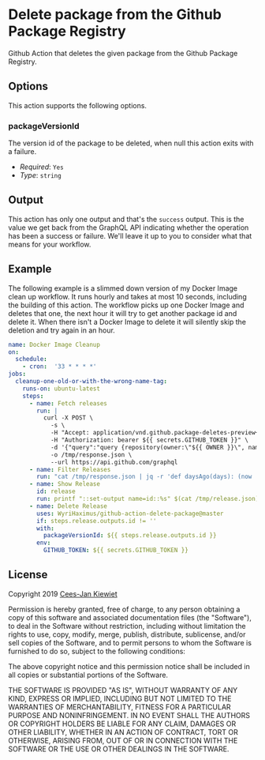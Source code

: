 # Delete package from the Github Package Registry

Github Action that deletes the given package from the Github Package Registry.

## Options

This action supports the following options.

### packageVersionId

The version id of the package to be deleted, when null this action exits with a failure.

* *Required*: `Yes`
* *Type*: `string`

## Output

This action has only one output and that's the `success` output. This is the value we get back from the GraphQL API 
indicating whether the operation has been a success or failure. We'll leave it up to you to consider what that means 
for your workflow. 

## Example

The following example is a slimmed down version of my Docker Image clean up workflow. It runs hourly and takes at most 
10 seconds, including the building of this action. The workflow picks up one Docker Image and deletes that one, the next 
hour it will try to get another package id and delete it. When there isn't a Docker Image to delete it will silently 
skip the deletion and try again in an hour.

```yaml
name: Docker Image Cleanup
on:
  schedule:
    - cron:  '33 * * * *'
jobs:
  cleanup-one-old-or-with-the-wrong-name-tag:
    runs-on: ubuntu-latest
    steps:
      - name: Fetch releases
        run: |
          curl -X POST \
            -s \
            -H "Accept: application/vnd.github.package-deletes-preview+json" \
            -H "Authorization: bearer ${{ secrets.GITHUB_TOKEN }}" \
            -d '{"query":"query {repository(owner:\"${{ OWNER }}\", name:\"${{ REPOSITORY }}\") {registryPackages(last:1) {edges{node{id, name, versions(last:100){edges {node {id, updatedAt, version}}}}}}}}"}' \
            -o /tmp/response.json \
            --url https://api.github.com/graphql
      - name: Filter Releases
        run: "cat /tmp/response.json | jq -r 'def daysAgo(days): (now | floor) - (days * 86400); [.data.repository.registryPackages.edges[0].node.versions.edges | sort_by(.node.updatedAt|fromdate) | reverse | .[] | select( .node.version != \"docker-base-layer\" ) | .value[].node.id] | unique_by(.) | @csv'  | cut -d, -f1  | sed -e 's/^\"//' -e 's/\"$//' > /tmp/release.json"
      - name: Show Release
        id: release
        run: printf "::set-output name=id::%s" $(cat /tmp/release.json)
      - name: Delete Release
        uses: WyriHaximus/github-action-delete-package@master
        if: steps.release.outputs.id != ''
        with:
          packageVersionId: ${{ steps.release.outputs.id }}
        env:
          GITHUB_TOKEN: ${{ secrets.GITHUB_TOKEN }}
```

## License ##

Copyright 2019 [Cees-Jan Kiewiet](http://wyrihaximus.net/)

Permission is hereby granted, free of charge, to any person
obtaining a copy of this software and associated documentation
files (the "Software"), to deal in the Software without
restriction, including without limitation the rights to use,
copy, modify, merge, publish, distribute, sublicense, and/or sell
copies of the Software, and to permit persons to whom the
Software is furnished to do so, subject to the following
conditions:

The above copyright notice and this permission notice shall be
included in all copies or substantial portions of the Software.

THE SOFTWARE IS PROVIDED "AS IS", WITHOUT WARRANTY OF ANY KIND,
EXPRESS OR IMPLIED, INCLUDING BUT NOT LIMITED TO THE WARRANTIES
OF MERCHANTABILITY, FITNESS FOR A PARTICULAR PURPOSE AND
NONINFRINGEMENT. IN NO EVENT SHALL THE AUTHORS OR COPYRIGHT
HOLDERS BE LIABLE FOR ANY CLAIM, DAMAGES OR OTHER LIABILITY,
WHETHER IN AN ACTION OF CONTRACT, TORT OR OTHERWISE, ARISING
FROM, OUT OF OR IN CONNECTION WITH THE SOFTWARE OR THE USE OR
OTHER DEALINGS IN THE SOFTWARE.

